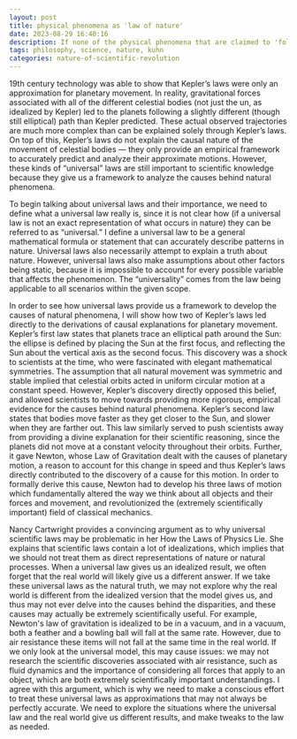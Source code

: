 ```yaml
---
layout: post
title: physical phenomena as 'law of nature'
date: 2023-08-29 16:40:16
description: If none of the physical phenomena that are claimed to 'follow a law of nature' actually conform precisely to that law then what exactly are we referring to as a 'law of nature'? Is it reasonable to consider laws that only approximately describe the behavior of the phenomena said to obey them to be important parts of scientific knowledge? 
tags: philosophy, science, nature, kuhn
categories: nature-of-scientific-revolution
---
```


19th century technology was able to show that Kepler’s laws were only an approximation for planetary movement. In reality, gravitational forces associated with all of the different celestial bodies (not just the un, as idealized by Kepler) led to the planets following a slightly different (though still elliptical) path than Kepler predicted. These actual observed trajectories are much more complex than can be explained solely through Kepler’s laws. On top of this, Kepler’s laws do not explain the causal nature of the movement of celestial bodies — they only provide an empirical framework to accurately predict and analyze their approximate motions. However, these kinds of “universal” laws are still important to scientific knowledge because they give us a framework to analyze the causes behind natural phenomena.

To begin talking about universal laws and their importance, we need to define what a universal law really is, since it is not clear how (if a universal law is not an exact representation of what occurs in nature) they can be referred to as “universal.” I define a universal law to be a general mathematical formula or statement that can accurately describe patterns in nature. Universal laws also necessarily attempt to explain a truth about nature. However, universal laws also make assumptions about other factors being static, because it is impossible to account for every possible variable that affects the phenomenon. The “universality” comes from the law being applicable to all scenarios within the given scope.

In order to see how universal laws provide us a framework to develop the causes of natural phenomena, I will show how two of Kepler’s laws led directly to the derivations of causal explanations for planetary movement. Kepler’s first law states that planets trace an elliptical path around the Sun: the ellipse is defined by placing the Sun at the first focus, and reflecting the Sun about the vertical axis as the second focus. This discovery was a shock to scientists at the time, who were fascinated with elegant mathematical symmetries. The assumption that all natural movement was symmetric and stable implied that celestial orbits acted in uniform circular motion at a constant speed. However, Kepler’s discovery directly opposed this belief, and allowed scientists to move towards providing more rigorous, empirical evidence for the causes behind natural phenomena. Kepler’s second law states that bodies move faster as they get closer to the Sun, and slower when they are farther out. This law similarly served to push scientists away from providing a divine explanation for their scientific reasoning, since the planets did not move at a constant velocity throughout their orbits. Further, it gave Newton, whose Law of Gravitation dealt with the causes of planetary motion, a reason to account for this change in speed and thus Kepler’s laws directly contributed to the discovery of a cause for this motion. In order to formally derive this cause, Newton had to develop his three laws of motion which fundamentally altered the way we think about all objects and their forces and movement, and revolutionized the (extremely scientifically important) field of classical mechanics. 

Nancy Cartwright provides a convincing argument as to why universal scientific laws may be problematic in her How the Laws of Physics Lie. She explains that scientific laws contain a lot of idealizations, which implies that we should not treat them as direct representations of nature or natural processes. When a universal law gives us an idealized result, we often forget that the real world will likely give us a different answer. If we take these universal laws as the natural truth, we may not explore why the real world is different from the idealized version that the model gives us, and thus may not ever delve into the causes behind the disparities, and these causes may actually be extremely scientifically useful. For example, Newton's law of gravitation is idealized to be in a vacuum, and in a vacuum, both a feather and a bowling ball will fall at the same rate. However, due to air resistance these items will not fall at the same time in the real world. If we only look at the universal model, this may cause issues: we may not research the scientific discoveries associated with air resistance, such as fluid dynamics and the importance of considering all forces that apply to an object, which are both extremely scientifically important understandings. I agree with this argument, which is why we need to make a conscious effort to treat these universal laws as approximations that may not always be perfectly accurate. We need to explore the situations where the universal law and the real world give us different results, and make tweaks to the law as needed.